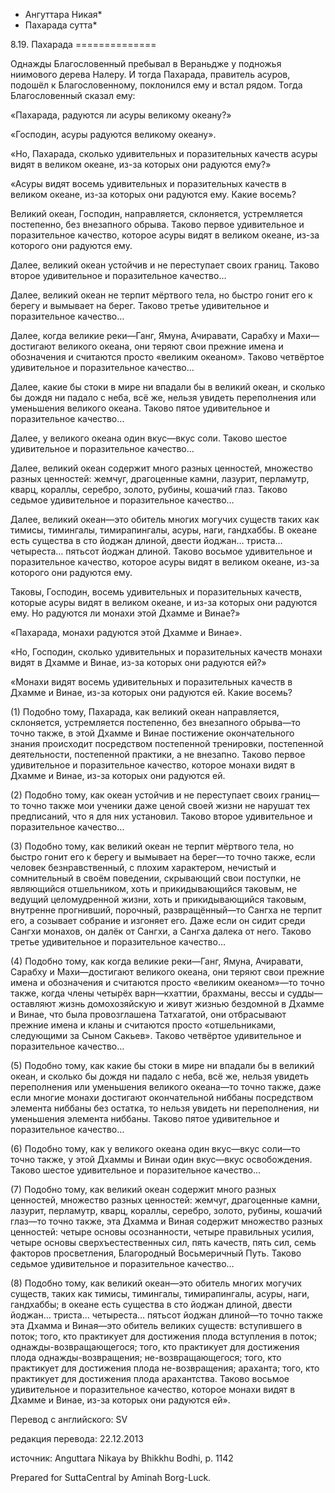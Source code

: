 * Ангуттара Никая*
* Пахарада сутта*

8\.19\. Пахарада
\=\=\=\=\=\=\=\=\=\=\=\=\=\=

Однажды Благословенный пребывал в Вераньдже у подножья ниимового дерева Налеру\. И тогда Пахарада, правитель асуров, подошёл к Благословенному, поклонился ему и встал рядом\. Тогда Благословенный сказал ему:

«Пахарада, радуются ли асуры великому океану?»

«Господин, асуры радуются великому океану»\.

«Но, Пахарада, сколько удивительных и поразительных качеств асуры видят в великом океане, из\-за которых они радуются ему?»

«Асуры видят восемь удивительных и поразительных качеств в великом океане, из\-за которых они радуются ему\. Какие восемь?

Великий океан, Господин, направляется, склоняется, устремляется постепенно, без внезапного обрыва\. Таково первое удивительное и поразительное качество, которое асуры видят в великом океане, из\-за которого они радуются ему\.

Далее, великий океан устойчив и не переступает своих границ\. Таково второе удивительное и поразительное качество…

Далее, великий океан не терпит мёртвого тела, но быстро гонит его к берегу и вымывает на берег\. Таково третье удивительное и поразительное качество…

Далее, когда великие реки—Ганг, Ямуна, Ачиравати, Сарабху и Махи—достигают великого океана, они теряют свои прежние имена и обозначения и считаются просто «великим океаном»\. Таково четвёртое удивительное и поразительное качество…

Далее, какие бы стоки в мире ни впадали бы в великий океан, и сколько бы дождя ни падало с неба, всё же, нельзя увидеть переполнения или уменьшения великого океана\. Таково пятое удивительное и поразительное качество…

Далее, у великого океана один вкус—вкус соли\. Таково шестое удивительное и поразительное качество…

Далее, великий океан содержит много разных ценностей, множество разных ценностей: жемчуг, драгоценные камни, лазурит, перламутр, кварц, кораллы, серебро, золото, рубины, кошачий глаз\. Таково седьмое удивительное и поразительное качество…

Далее, великий океан—это обитель многих могучих существ таких как тимисы, тимингалы, тимирапингалы, асуры, наги, гандхаббы\. В океане есть существа в сто йоджан длиной, двести йоджан… триста… четыреста… пятьсот йоджан длиной\. Таково восьмое удивительное и поразительное качество, которое асуры видят в великом океане, из\-за которого они радуются ему\.

Таковы, Господин, восемь удивительных и поразительных качеств, которые асуры видят в великом океане, и из\-за которых они радуются ему\. Но радуются ли монахи этой Дхамме и Винае?»

«Пахарада, монахи радуются этой Дхамме и Винае»\.

«Но, Господин, сколько удивительных и поразительных качеств монахи видят в Дхамме и Винае, из\-за которых они радуются ей?»

«Монахи видят восемь удивительных и поразительных качеств в Дхамме и Винае, из\-за которых они радуются ей\. Какие восемь?

\(1\) Подобно тому, Пахарада, как великий океан направляется, склоняется, устремляется постепенно, без внезапного обрыва—то точно также, в этой Дхамме и Винае постижение окончательного знания происходит посредством постепенной тренировки, постепенной деятельности, постепенной практики, а не внезапно\. Таково первое удивительное и поразительное качество, которое монахи видят в Дхамме и Винае, из\-за которых они радуются ей\.

\(2\) Подобно тому, как океан устойчив и не переступает своих границ—то точно также мои ученики даже ценой своей жизни не нарушат тех предписаний, что я для них установил\. Таково второе удивительное и поразительное качество…

\(3\) Подобно тому, как великий океан не терпит мёртвого тела, но быстро гонит его к берегу и вымывает на берег—то точно также, если человек безнравственный, с плохим характером, нечистый и сомнительный в своём поведении, скрывающий свои поступки, не являющийся отшельником, хоть и прикидывающийся таковым, не ведущий целомудренной жизни, хоть и прикидывающийся таковым, внутренне прогнивший, порочный, развращённый—то Сангха не терпит его, а созывает собрание и изгоняет его\. Даже если он сидит среди Сангхи монахов, он далёк от Сангхи, а Сангха далека от него\. Таково третье удивительное и поразительное качество…

\(4\) Подобно тому, как когда великие реки—Ганг, Ямуна, Ачиравати, Сарабху и Махи—достигают великого океана, они теряют свои прежние имена и обозначения и считаются просто «великим океаном»—то точно также, когда члены четырёх варн—кхаттии, брахманы, вессы и судды—оставляют жизнь домохозяйскую и живут жизнью бездомной в Дхамме и Винае, что была провозглашена Татхагатой, они отбрасывают прежние имена и кланы и считаются просто «отшельниками, следующими за Сыном Сакьев»\. Таково четвёртое удивительное и поразительное качество…

\(5\) Подобно тому, как какие бы стоки в мире ни впадали бы в великий океан, и сколько бы дождя ни падало с неба, всё же, нельзя увидеть переполнения или уменьшения великого океана—то точно также, даже если многие монахи достигают окончательной ниббаны посредством элемента ниббаны без остатка, то нельзя увидеть ни переполнения, ни уменьшения элемента ниббаны\. Таково пятое удивительное и поразительное качество…

\(6\) Подобно тому, как у великого океана один вкус—вкус соли—то точно также, у этой Дхаммы и Винаи один вкус—вкус освобождения\. Таково шестое удивительное и поразительное качество…

\(7\) Подобно тому, как великий океан содержит много разных ценностей, множество разных ценностей: жемчуг, драгоценные камни, лазурит, перламутр, кварц, кораллы, серебро, золото, рубины, кошачий глаз—то точно также, эта Дхамма и Виная содержит множество разных ценностей: четыре основы осознанности, четыре правильных усилия, четыре основы сверхъестественных сил, пять качеств, пять сил, семь факторов просветления, Благородный Восьмеричный Путь\. Таково седьмое удивительное и поразительное качество…

\(8\) Подобно тому, как великий океан—это обитель многих могучих существ, таких как тимисы, тимингалы, тимирапингалы, асуры, наги, гандхаббы; в океане есть существа в сто йоджан длиной, двести йоджан… триста… четыреста… пятьсот йоджан длиной—то точно также эта Дхамма и Виная—это обитель великих существ: вступившего в поток; того, кто практикует для достижения плода вступления в поток; однажды\-возвращающегося; того, кто практикует для достижения плода однажды\-возвращения; не\-возвращающегося; того, кто практикует для достижения плода не\-возвращения; араханта; того, кто практикует для достижения плода арахантства\. Таково восьмое удивительное и поразительное качество, которое монахи видят в Дхамме и Винае, из\-за которых они радуются ей»\.

Перевод с английского: SV

редакция перевода: 22\.12\.2013

источник: Anguttara Nikaya by Bhikkhu Bodhi, p\. 1142

Prepared for SuttaCentral by Aminah Borg\-Luck\.